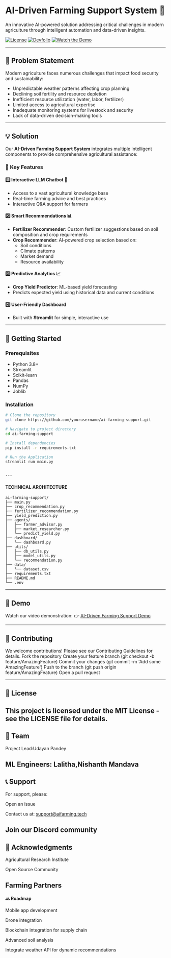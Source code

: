 # AI-Driven Farming Support System 🌾  
An innovative AI-powered solution addressing critical challenges in modern agriculture through intelligent automation and data-driven insights.  

[![License](https://img.shields.io/badge/license-MIT-blue.svg)](LICENSE) [![Devfolio](https://img.shields.io/badge/Devfolio-Overview-blue)](https://devfolio.co/projects/agrismart-0794) [![Watch the Demo](https://img.shields.io/badge/Demo-YouTube-red)](https://youtu.be/4hXxXM-A4qw)

---

## 🎯 Problem Statement  

Modern agriculture faces numerous challenges that impact food security and sustainability:  

- Unpredictable weather patterns affecting crop planning  
- Declining soil fertility and resource depletion  
- Inefficient resource utilization (water, labor, fertilizer)  
- Limited access to agricultural expertise  
- Inadequate monitoring systems for livestock and security  
- Lack of data-driven decision-making tools  

---

## 💡 Solution  

Our **AI-Driven Farming Support System** integrates multiple intelligent components to provide comprehensive agricultural assistance:  

### 🌟 Key Features  

#### 1️⃣ Interactive LLM Chatbot 🤖  
- Access to a vast agricultural knowledge base  
- Real-time farming advice and best practices  
- Interactive Q&A support for farmers  

#### 2️⃣ Smart Recommendations 📊  
- **Fertilizer Recommender**: Custom fertilizer suggestions based on soil composition and crop requirements  
- **Crop Recommender**: AI-powered crop selection based on:  
  - Soil conditions  
  - Climate patterns  
  - Market demand  
  - Resource availability  

#### 3️⃣ Predictive Analytics 📈  
- **Crop Yield Predictor**: ML-based yield forecasting  
- Predicts expected yield using historical data and current conditions  

#### 4️⃣ User-Friendly Dashboard  
- Built with **Streamlit** for simple, interactive use  

---

## 🚀 Getting Started  

### Prerequisites  

- Python 3.8+  
- Streamlit  
- Scikit-learn  
- Pandas  
- NumPy  
- Joblib  

### Installation  

```bash
# Clone the repository
git clone https://github.com/yourusername/ai-farming-support.git

# Navigate to project directory
cd ai-farming-support

# Install dependencies
pip install -r requirements.txt

# Run the Application
streamlit run main.py


---
```
#### TECHNICAL ARCHITECTURE

```
ai-farming-support/
├── main.py
├── crop_recommendation.py
├── fertilizer_recommendation.py
├── yield_prediction.py
├── agents/
│   ├── farmer_advisor.py
│   ├── market_researcher.py
│   └── predict_yield.py
├── dashboard/
│   └── dashboard.py
├── utils/
│   ├── db_utils.py
│   ├── model_utils.py
│   └── recommendation.py
├── data/
│   └── dataset.csv
├── requirements.txt
├── README.md
└── .env
```



---

## 🎥 Demo
Watch our video demonstration: 👉 [AI-Driven Farming Support Demo](https://youtu.be/FhTiJ4SFV04)

---
## 🤝 Contributing
We welcome contributions!
Please see our Contributing Guidelines for details.
Fork the repository
Create your feature branch (git checkout -b feature/AmazingFeature)
Commit your changes (git commit -m 'Add some AmazingFeature')
Push to the branch (git push origin feature/AmazingFeature)
Open a pull request

---
## 📄 License
This project is licensed under the MIT License - see the LICENSE file for details.
---
## 👥 Team
Project Lead:Udayan Pandey

ML Engineers: Lalitha,Nishanth Mandava
---
## 📞 Support
For support, please:

Open an issue

Contact us at: support@aifarming.tech

Join our Discord community
---
## 🙏 Acknowledgments
Agricultural Research Institute

Open Source Community

Farming Partners
---
#### 🔜 Roadmap
 Mobile app development

 Drone integration

 Blockchain integration for supply chain

 Advanced soil analysis

 Integrate weather API for dynamic recommendations



